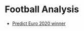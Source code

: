 # Football Analysis

- [Predict Euro 2020 winner](https://towardsdatascience.com/predict-euro-cup-matches-with-simple-statistics-2fc913678117)